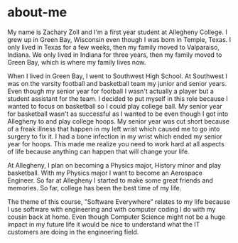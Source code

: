 # about-me
My name is Zachary Zoll and I'm a first year student at Allegheny College. I grew up in Green Bay, Wisconsin even though I was born in Temple, Texas. I only lived in Texas for a few weeks, then my family moved to Valparaiso, Indiana. We only lived in Indiana for three years, then my family moved to Green Bay, which is where my family lives now.

When I lived in Green Bay, I went to Southwest High School. At Southwest I was on the varsity football and basketball team my junior and senior years. Even though my senior year for football I wasn't actually a player but a student assistant for the team. I decided to put myself in this role because I wanted to focus on  basketball so I could play college ball. My senior year for basketball wasn't as successful as I wanted to be even though I got into Allegheny to and play college hoops. My senior year  was cut short because of a freak illness that happen in my left wrist which caused me to go into surgery to fix it. I had a bone infection in my wrist which ended my senior year for hoops. This made me realize you need to work hard at all aspects of life because anything can happen that will change your life.    

At Allegheny, I plan on becoming a Physics major, History minor and play basketball. With my Physics major I want to become an Aerospace Engineer. So far at Allegheny I started to make some great friends and memories. So far, college has been the best time of my life.    

The theme of this course, "Software Everywhere" relates to my life because I use software with engineering and with computer coding I do with my cousin back at home. Even though Computer Science might not be a huge impact in my future life it would be nice to understand what the IT customers are doing in the engineering field. 
